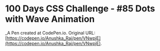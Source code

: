 # 100 Days CSS Challenge - #85 Dots with Wave Animation
 _A Pen created at CodePen.io. Original URL: [https://codepen.io/Anushka_Raj/pen/VNwpjE](https://codepen.io/Anushka_Raj/pen/VNwpjE).

 